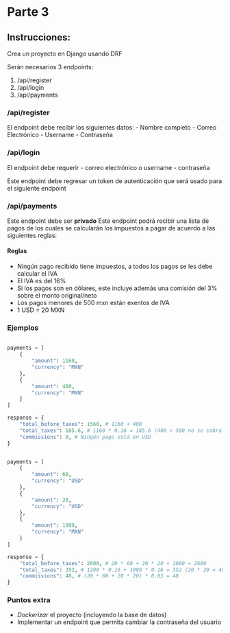 # Parte 3

## Instrucciones:

Crea un proyecto en Django usando DRF

Serán necesarios 3 endpoints:

1. /api/register
2. /api/login
3. /api/payments

### /api/register

El endpoint debe recibir los siguientes datos:
    - Nombre completo
    - Correo Electrónico
    - Username
    - Contraseña

### /api/login

El endpoint debe requerir
    - correo electrónico o username
    - contraseña

Este endpoint debe regresar un token de autenticación que será usado para el siguiente endpoint

### /api/payments
Este endpoint debe ser **privado**
Este endpoint podrá recibir una lista de pagos de los cuales se calcularán los impuestos a pagar de acuerdo a las siguientes reglas:

#### Reglas
- Ningún pago recibido tiene impuestos, a todos los pagos se les debe calcular el IVA
- El IVA es del 16%
- Si los pagos son en dólares, este incluye además una comisión del 3% sobre el monto original/neto
- Los pagos menores de 500 mxn están exentos de IVA
- 1 USD = 20 MXN


### Ejemplos

```python

payments = [ 
    { 
        "amount": 1160, 
        "currency": "MXN" 
    },
    {
        "amount": 400, 
        "currency": "MXN" 
    } 
]

response = {
    "total_before_taxes": 1560, # 1160 + 400
    "total_taxes": 185.6, # 1160 * 0.16 = 185.6 (400 < 500 no se cobra IVA)
    "commissions": 0, # Ningún pago está en USD
}

```


```python

payments = [ 
    { 
        "amount": 60, 
        "currency": "USD" 
    },
    {
        "amount": 20, 
        "currency": "USD" 
    },
    {
        "amount": 1000,
        "currency": "MXN"
    }
]

response = {
    "total_before_taxes": 2600, # 20 * 60 + 20 * 20 + 1000 = 2600
    "total_taxes": 352, # 1200 * 0.16 + 1000 * 0.16 = 352 (20 * 20 = 400 < 500 no se cobra IVA)
    "commissions": 48, # (20 * 60 + 20 * 20) * 0.03 = 48
}

```

### Puntos extra
- _Dockerizar_ el proyecto (incluyendo la base de datos)
- Implementar un endpoint que permita cambiar la contraseña del usuario
